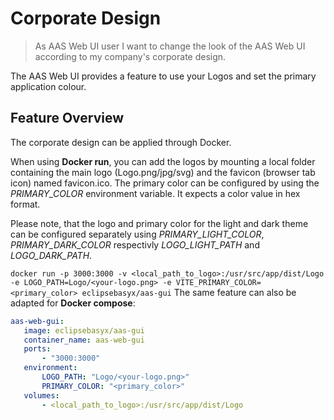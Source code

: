 # Corporate Design

>As AAS Web UI user
>I want to change the look of the AAS Web UI according to my company's corporate design.

The AAS Web UI provides a feature to use your Logos and set the primary application colour.

## Feature Overview

The corporate design can be applied through Docker.

When using **Docker run**, you can add the logos by mounting a local folder containing the main logo (Logo.png/jpg/svg) and the favicon (browser tab icon) named favicon.ico. The primary color can be configured by using the *PRIMARY_COLOR* environment variable. It expects a color value in hex format.

Please note, that the logo and primary color for the light and dark theme can be configured separately using *PRIMARY_LIGHT_COLOR*, *PRIMARY_DARK_COLOR* respectivly *LOGO_LIGHT_PATH* and *LOGO_DARK_PATH*.

`docker run -p 3000:3000 -v <local_path_to_logo>:/usr/src/app/dist/Logo -e LOGO_PATH=Logo/<your-logo.png> -e VITE_PRIMARY_COLOR=<primary_color> eclipsebasyx/aas-gui`
The same feature can also be adapted for **Docker compose**:

```yaml
aas-web-gui:
   image: eclipsebasyx/aas-gui
   container_name: aas-web-gui
   ports:
       - "3000:3000"
   environment:
       LOGO_PATH: "Logo/<your-logo.png>"
       PRIMARY_COLOR: "<primary_color>"
   volumes:
       - <local_path_to_logo>:/usr/src/app/dist/Logo
```
